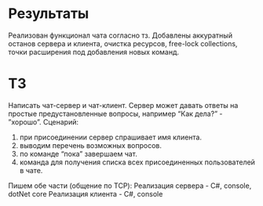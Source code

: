 Результаты
==========
Реализован функционал чата согласно тз.
Добавлены аккуратный останов сервера и клиента, очистка ресурсов, free-lock collections, точки расширения под добавления новых команд.

ТЗ
==
Написать чат-сервер и чат-клиент. Сервер может давать ответы на простые предустановленные вопросы, например “Как дела?” - ”хорошо”.
Сценарий:
1. при присоединении сервер спрашивает имя клиента.
2. выводим перечень возможных вопросов.
3. по команде “пока” завершаем чат.
4. команда для получения списка всех присоединенных пользователей в чате.

Пишем обе части (общение по TCP):
Реализация сервера - C#, console, dotNet core
Реализация клиента - C#, console 
